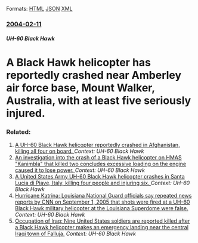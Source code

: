 
Formats: [HTML](/news/2004/02/11/a-black-hawk-helicopter-has-reportedly-crashed-near-amberley-air-force-base-mount-walker-australia-with-at-least-five-seriously-injured.html)  [JSON](/news/2004/02/11/a-black-hawk-helicopter-has-reportedly-crashed-near-amberley-air-force-base-mount-walker-australia-with-at-least-five-seriously-injured.json)  [XML](/news/2004/02/11/a-black-hawk-helicopter-has-reportedly-crashed-near-amberley-air-force-base-mount-walker-australia-with-at-least-five-seriously-injured.xml)  

### [2004-02-11](/news/2004/02/11/index.md)

##### UH-60 Black Hawk
#  A Black Hawk helicopter has reportedly crashed near Amberley air force base, Mount Walker, Australia, with at least five seriously injured.




### Related:

1. [A UH-60 Black Hawk helicopter reportedly crashed in Afghanistan, killing all four on board. ](/news/2012/04/19/a-uh-60-black-hawk-helicopter-reportedly-crashed-in-afghanistan-killing-all-four-on-board.md) _Context: UH-60 Black Hawk_
2. [ An investigation into the crash of a Black Hawk helicopter on HMAS "Kanimbla" that killed two concludes excessive loading on the engine caused it to lose power. ](/news/2008/06/29/an-investigation-into-the-crash-of-a-black-hawk-helicopter-on-hmas-kanimbla-that-killed-two-concludes-excessive-loading-on-the-engine-cau.md) _Context: UH-60 Black Hawk_
3. [ A United States Army UH-60 Black Hawk helicopter crashes in Santa Lucia di Piave, Italy, killing four people and injuring six. ](/news/2007/11/8/a-united-states-army-uh-60-black-hawk-helicopter-crashes-in-santa-lucia-di-piave-italy-killing-four-people-and-injuring-six.md) _Context: UH-60 Black Hawk_
4. [ Hurricane Katrina: Louisiana National Guard officials say repeated news reports by CNN on September 1, 2005 that shots were fired at a UH-60 Black Hawk military helicopter at the Louisiana Superdome were false. ](/news/2005/10/6/hurricane-katrina-louisiana-national-guard-officials-say-repeated-news-reports-by-cnn-on-september-1-2005-that-shots-were-fired-at-a-uh-6.md) _Context: UH-60 Black Hawk_
5. [ Occupation of Iraq: Nine United States soldiers are reported killed after a Black Hawk helicopter makes an emergency landing near the central Iraqi town of Falluja.](/news/2004/01/8/occupation-of-iraq-nine-united-states-soldiers-are-reported-killed-after-a-black-hawk-helicopter-makes-an-emergency-landing-near-the-centr.md) _Context: UH-60 Black Hawk_
